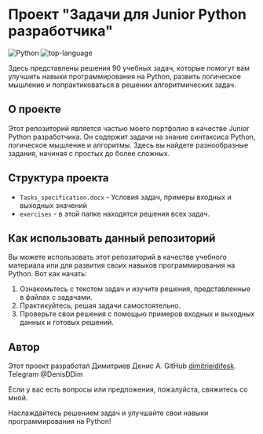 # Проект "Задачи для Junior Python разработчика"

![Python](https://img.shields.io/badge/Python-3.9-blue)
![top-language](https://img.shields.io/github/languages/top/dimitrieidifesk/Audiotok)

Здесь представлены решения 90 учебных задач, которые помогут вам улучшить навыки программирования на Python, развить логическое мышление и попрактиковаться в решении алгоритмических задач.

## О проекте

Этот репозиторий является частью моего портфолио в качестве Junior Python разработчика. Он содержит задачи на знание синтаксиса Python, логическое мышление и алгоритмы. Здесь вы найдете разнообразные задания, начиная с простых до более сложных.

## Структура проекта

- `Tasks_specification.docx` - Условия задач, примеры входных и выходных значений
- `exercises` - в этой папке находятся решения всех задач.

## Как использовать данный репозиторий

Вы можете использовать этот репозиторий в качестве учебного материала или для развития своих навыков программирования на Python. Вот как начать:

1. Ознакомьтесь с текстом задач и изучите решения, представленные в файлах с задачами.
2. Практикуйтесь, решая задачи самостоятельно.
3. Проверьте свои решения с помощью примеров входных и выходных данных и готовых решений.

## Автор

Этот проект разработал Димитриев Денис А. GitHub [dimitrieidifesk](https://github.com/dimitrieidifesk). Telegram @DenisDDim

Если у вас есть вопросы или предложения, пожалуйста, свяжитесь со мной.

Наслаждайтесь решением задач и улучшайте свои навыки программирования на Python!
